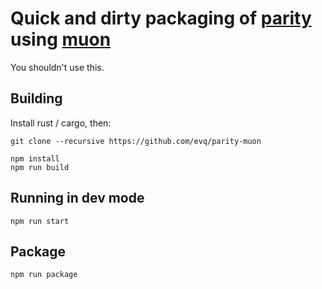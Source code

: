 # Quick and dirty packaging of [parity](https://github.com/paritytech/parity) using [muon](https://github.com/brave/muon)

You shouldn't use this.

## Building

Install rust / cargo, then:

```
git clone --recursive https://github.com/evq/parity-muon

npm install
npm run build
```

## Running in dev mode
```
npm run start
```

## Package
```
npm run package
```

